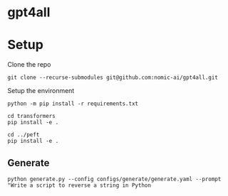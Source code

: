 # gpt4all



# Setup

Clone the repo

`git clone --recurse-submodules git@github.com:nomic-ai/gpt4all.git`

Setup the environment

```
python -m pip install -r requirements.txt

cd transformers
pip install -e . 

cd ../peft
pip install -e .
```


## Generate

`python generate.py --config configs/generate/generate.yaml --prompt "Write a script to reverse a string in Python`